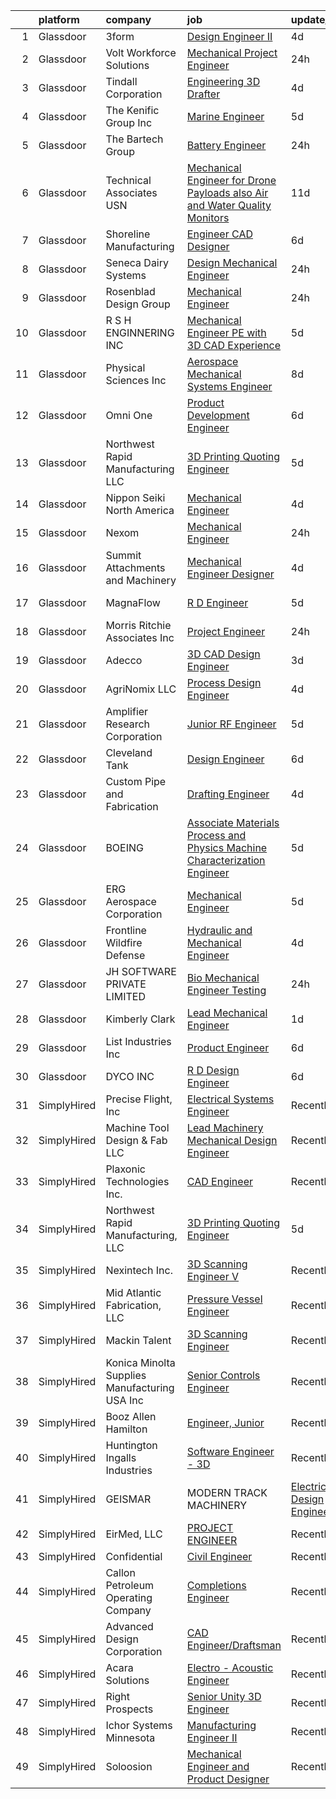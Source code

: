 

|    | platform    | company                                       | job                                                                                                                                                                                                                                                                                                                                                                                                                                                                                                                                                                                                                                                                                                                                                                                                                                                                                                                                                                                                                                                                                                                                                                                                                                                                                                                                                                                                                                                                                                        | update_time   | location            |
|---:|:------------|:----------------------------------------------|:-----------------------------------------------------------------------------------------------------------------------------------------------------------------------------------------------------------------------------------------------------------------------------------------------------------------------------------------------------------------------------------------------------------------------------------------------------------------------------------------------------------------------------------------------------------------------------------------------------------------------------------------------------------------------------------------------------------------------------------------------------------------------------------------------------------------------------------------------------------------------------------------------------------------------------------------------------------------------------------------------------------------------------------------------------------------------------------------------------------------------------------------------------------------------------------------------------------------------------------------------------------------------------------------------------------------------------------------------------------------------------------------------------------------------------------------------------------------------------------------------------------|:--------------|:--------------------|
|  1 | Glassdoor   | 3form                                         | [Design Engineer II](https://www.glassdoor.com/partner/jobListing.htm?pos=128&ao=1110586&s=58&guid=00000181d24fd4958986734b09844a0a&src=GD_JOB_AD&t=SR&vt=w&ea=1&cs=1_32269d85&cb=1657090856502&jobListingId=1007977849261&cpc=ABD31432EBADCA3A&jrtk=3-0-1g794vl66k61r801-1g794vl6lghq0800-ff5bcd3773dd9d08--6NYlbfkN0DVVpRiGEUFeztrPLJeDLfbK_o9wLke16TUPhBXqz-k-rIHXO5GA1XFQmyiOfwIAYph_lPB8NrDJSLgdN37zN1eB3GjjyvTG_n2-MAZ6xEbCn0lbH2RgvM6FrbYfuLgYQP1dXIIkKUH5ExVbeuKhia7UOHeVIb50YFsKFD80u7bQyd7F6CrOkXj-aXeqZvYHJiyCqSNGo0cj7H44l2D4eHjqP8v4dA7NSnVtxkQbY0wncsk5MECQjG6SvuwT-NEdIxde6EhUyd7Ug1YuwKZ5E5fK3bY6nGqYfmAQc5xlXYV53vGchx0rbj7W-IKBIWMj1UVF4CYsy5pBVeVM0T__pQeDtmzX0fVVqi1kKngcWApEzXDqafc6ejgoWnZKGEaMBpk6p2Ofl8fYTqvlxaGXqGnrp7ZQ8T1girkS9xgUvVyB49LapazPIVcVi9M4GhUXSpArag7EsP6goSqTmSCZizFkIA41DyqxQrSExEE9ZFGa7btrIIH2HwY6o8u1u6Pqwjtb0fzyQP3WA%3D%3D)                                                                                                                                                                                                                                                                                                                                                                                                                                                                                                                                                                                                                                  | 4d            | Seattle, WA         |
|  2 | Glassdoor   | Volt Workforce Solutions                      | [Mechanical Project Engineer](https://www.glassdoor.com/partner/jobListing.htm?pos=130&ao=1110586&s=58&guid=00000181d24fd4958986734b09844a0a&src=GD_JOB_AD&t=SR&vt=w&ea=1&cs=1_94e29c31&cb=1657090856502&jobListingId=1007985064844&cpc=39BF0EDDD7C951CC&jrtk=3-0-1g794vl66k61r801-1g794vl6lghq0800-d7050fea4a6c45cd--6NYlbfkN0Dw5YS5k2p9urruc14icYN1MKKvJIN3Kd2XbyQRMSdz9Vq1-T5-D1XBb80TQ7sp5zZ74Vc47bbpcsO-8dLAydIXW7Z-EAxHjF9sb3uaHTcYNos2NiH6qtspzPX98jSvAQF_WsRwYU6k__4Fp-89-HKcLXr7HjNv5X2aORxv3-gsdjsf5SkddvRiSQAYn8LHTPM-u6L4m36OlmNi_ytswfucoqhLo7edYEqVNFxTx8XGhVDeLOZcGoufSkZUjmBPpPMfwl0uYC9dCCXHlUkUx5KfsMjFBYLHxQDk-4QDoB05rb_vffpTTzscGbcDCmdXshonztYm89FyLxanWgHlwMwCnAbnOeOT3mjOgnFtlJYswEbiBakMuYFp3WsKpf0DQRGNSYZhN08df79D0PSCLZTQPErDCX7SjzF4FJ514ZjnudHC47_qgC-id6ObNuH4gdflY70UPHZ3YjrxmdGTvYYrdanNtojkHMQQbn0TL9p9xvlwjvdLA7ctiL4-o8TQkJ8a4I4m-s5rE2biVaNMuifYFewIjQduAskIHe66ZMlRs5nnJAlRfYymkiy-D9CTsEGJ1G39O567CzXJKJwRnEueCP2ft5fu8Eg%3D)                                                                                                                                                                                                                                                                                                                                                                                                                                                                                                                                       | 24h           | Chehalis, WA        |
|  3 | Glassdoor   | Tindall Corporation                           | [Engineering 3D Drafter](https://www.glassdoor.com/partner/jobListing.htm?pos=112&ao=1110586&s=58&guid=00000181d24fd4958986734b09844a0a&src=GD_JOB_AD&t=SR&vt=w&ea=1&cs=1_d7ccc6e7&cb=1657090856498&jobListingId=1007977037596&cpc=AC8702F709218BCB&jrtk=3-0-1g794vl66k61r801-1g794vl6lghq0800-6d8dbcf811592bfd--6NYlbfkN0BRHAOfPojhr5UlLOLEgOSBdTJg5tuPlxoeljkAG6cr_Azmo8yZrXP4asgOcqSbdAx1JJCCc3hbOI6Q1XBX1hoP4wnY9VTj0y1g1hE2Ax1f_4TaCXJfe209P17F-zor9Pj7uACuwL3tQai-hh-ebrEZrX35FP_TizMjNp2gmgv-0QJGArZpUCbUM0_WoaQvGTqjylMRvKNilZhnwxmeoZDhxh0Xxfo66qQJfUXOTcV6_4TZ34ahukWOpgxhYnbmcENRkyr9RuehMZVgun78AgHluRu6LYBhJnDAT6sSROJkZQpQWwLSASoLYgIIyrb8xMtM_RGAQGVq0gwmVAvyQaixhhn67fALENuxzaYwA7tG7Woy-rkreJ-vvpqUYHLWuk7F2Pgd5UWpVVULcWx6pUhYuOw0KSfsHNX8gFE0-0cZSUj8ntReMHCYq0rnG6gj9M_BdRlW2ymw9nrbeT4GJrAiB2vgviRUx-f53l9swauvsaVcAVY2-Cijhm2qwc-y7NUXbsSc34ZZ2g%3D%3D)                                                                                                                                                                                                                                                                                                                                                                                                                                                                                                                                                                                                                              | 4d            | Conley, GA          |
|  4 | Glassdoor   | The Kenific Group  Inc                        | [Marine Engineer](https://www.glassdoor.com/partner/jobListing.htm?pos=111&ao=1110586&s=58&guid=00000181d24fd4958986734b09844a0a&src=GD_JOB_AD&t=SR&vt=w&ea=1&cs=1_774924d0&cb=1657090856498&jobListingId=1007975006610&cpc=C779B72A99EC89AE&jrtk=3-0-1g794vl66k61r801-1g794vl6lghq0800-28f13db49477cf33--6NYlbfkN0DLcJCILz9WkI1lje32uWT-Y1lNq0kZo35lH9yK0EY5NqaYvZM0mbqD732ebDVV1dM5jyn6ipOxO68ij_3Q7fcz9Q6LbDsIYFIO5RyQ9lTKlxEjfwJw06QqmKbHfbXBXAuHrm7gpJa-u3K3DbmR4VSjcOX-O9DnsdfU7j7ukxOJjKVOmydAZ3_93ZhryKwV---tetAQcimpF_yrnbSNoabv-Q859cvJpP_-DR3sSiOw7WL9TGys3IVXN1UdMxHuVRvGf0hXD7t9MLszxreMBVvaQlNMOxUrZPSKDQijfs3LDolZx4H3OpSLhVgnSW6yypBa2E19HFFhsdbJq-k_il7GwTNKE8xfv7Jrbt_39zT3Aa8VBdgN-nGuPbiaw-ZM9qp32RXW5Kfq0UqTwK8Bm_-JFJFy8C7bqc9v3o-jQ8Sl8ruW4GOVauXQCr84gtdQwePYC_JMlBHoFKLM1iizSCsFHKwZKw7CSe7_kAstTl4i8HdB7jYUIPh_HkgkC_Nzmsy1QkAh8Gtp3PlhlB45w-FrSCcAv-FStQNXwAp-FS35hwMNAytjEUti9L3dvhvnzs8%3D)                                                                                                                                                                                                                                                                                                                                                                                                                                                                                                                                                                                   | 5d            | Washington, DC      |
|  5 | Glassdoor   | The Bartech Group                             | [Battery Engineer](https://www.glassdoor.com/partner/jobListing.htm?pos=123&ao=1110586&s=58&guid=00000181d24fd4958986734b09844a0a&src=GD_JOB_AD&t=SR&vt=w&ea=1&cs=1_84e60742&cb=1657090856501&jobListingId=1007984889441&cpc=D975E6D323D47586&jrtk=3-0-1g794vl66k61r801-1g794vl6lghq0800-85c2e51f1d1d5ce0--6NYlbfkN0C7-FDDT93s0qSKP7uYkdNgAgpSNvwlK8pJNTkcTbZQJnKDJjfvl1yFU2JPCK1oIIrSWCS0XluNVP1Asu-nG39i4_v7KCUSstSdwmnBLD4O7KHZRd0jlxM_ex4ex9U4aGcAZ_QE-leGA7lQNjkWJ_XykzknD0ncIm0cUkP5en2lZAxLhWX040QACTJbGdQjUffbUgyWYJ7JK7QovqkZr2UdbM5JKuwN97IoQp-197aH32cwKhspzytUYmpZ7sZ-GyDyE-hcnSohN660qSlw-4Cn981lCglLbqxnBEpARSqE8P1ESobvN6Mf2rBXe-t698Xizoh1L2vCkA4FZfBx4k04JrtHdInvOPuR9etmK3pspwS-wiCYXu_BkNdshd2NSVovovunlYVa2vc1x9DTbnol1aj6bIYkO0VIkvZgki16wRw4bookgWhkGcfqgY4FmSG7zkADA5qgssC2U0bh36P7ur0OVE4_YF_DNWH4PUDVSVSWGKuhxjBY)                                                                                                                                                                                                                                                                                                                                                                                                                                                                                                                                                                                                                                                                | 24h           | Warren, MI          |
|  6 | Glassdoor   | Technical Associates  USN                     | [Mechanical Engineer for Drone Payloads also Air and Water Quality Monitors](https://www.glassdoor.com/partner/jobListing.htm?pos=110&ao=1110586&s=58&guid=00000181d24fd4958986734b09844a0a&src=GD_JOB_AD&t=SR&vt=w&ea=1&cs=1_e8763292&cb=1657090856498&jobListingId=1007962420850&cpc=15BBF65FD12A0AA3&jrtk=3-0-1g794vl66k61r801-1g794vl6lghq0800-32495d93c25ee036--6NYlbfkN0CHpSnjIPxMtekS58WZl5Olhjo2iWL5RjE_Boe0ccr3FrdQcWsIa6cPFZLSB8bKY6KG042OMxkwsBhtwghaWRpEFxGodi6P50Bhh__5h4ZOhc5ox7psbZ-kHWYnktSWRt4pejyWsrygatKP0bN2fmO_pGJ_idU5B1Z9_4ODkmCtKSAimA8ZD-Ub8oC-PVdp5iI53h_p5wrzuqNniH8-Jw5Yd0GoiyeVZSroVonQ2YJW-mMimHnYwABTenSp0oE7r49GBLUQwGMCh9-Io9-LRN5q8wVCdqA6vIucjUgufaMT-Ib3IIbkH8dH1lSLdro-xAoPO2TM1OUDVsbN-kirxjGtth1IaAUjapVNhDLH-4WlbKMH7-GCDT0h0A6gLsz0QOk6jd-PMCERS6w6dq7ux167lQJqGwOoFyV4xpkuIGBNNEXytnw4TuoZ-0ILICf7SbIK2g0yHia-pkMIWoBCbpbYAw28cinqiZSzf9if6xN7AaYC4iJLe9tpr76w18phBln_m2hjFNcv2jTfYrXNm4cx6AvZH99hcGkCx0hqQVJiCusxLcT8s_STwoZt1GirHiIFA6uYspgY1A%3D%3D)                                                                                                                                                                                                                                                                                                                                                                                                                                                                                                          | 11d           | Canoga Park, CA     |
|  7 | Glassdoor   | Shoreline Manufacturing                       | [Engineer   CAD Designer](https://www.glassdoor.com/partner/jobListing.htm?pos=104&ao=1110586&s=58&guid=00000181d24fd4958986734b09844a0a&src=GD_JOB_AD&t=SR&vt=w&ea=1&cs=1_f496ede3&cb=1657090856497&jobListingId=1007970723376&cpc=06147BDF0EB94174&jrtk=3-0-1g794vl66k61r801-1g794vl6lghq0800-e9d3ebda8020c27a--6NYlbfkN0D0ZqxdZg2TwcIemQ4yr89eGinLCR7bn2QHXosobzuZIJSor4ZPVBOTNMBC9mNs4AkQgZBzTsL7uqiuT0T9GEgVsHlJMT6WK3vmpD0hz7EoOmZs8NKJd-X7wjS7FobnhkFR9kGIoDcT1FkdJD6eumnAP_ayKBSBQAXUtpd5XSjrwgybc5ByOtadNoJQi665REf3ei4JsCm1LK35YUeBWz6xXX7ECiX2zZYp5x0I-7EoaqVX1m7mWfLsFyYY83xRUGIUkhYKyXiffIpk6go_mzf-Ikm42Bom0dXwuL21Op29PXuKhBZ4wntmXzLw0nqO0F-hD87meeTUy-6J6W6oVZ_S8Cl8-dl3zaUflv5rSIEWbRkkIyr0tokF-yDgyxLV5tBJUpVm7QDAVz8bxCRUydAOkDyORDoFaZVO9yoQtNMxd6vmhvvEuLK0eu1wVl650A0fF8XKkFEOaqdO5o0bqCoI3raPDInz4gp3XsUI4cCx3hyY7CZTi2iBcfM8SyIN672uedqphF7h5A%3D%3D)                                                                                                                                                                                                                                                                                                                                                                                                                                                                                                                                                                                                                             | 6d            | Holland, MI         |
|  8 | Glassdoor   | Seneca Dairy Systems                          | [Design Mechanical Engineer](https://www.glassdoor.com/partner/jobListing.htm?pos=118&ao=1110586&s=58&guid=00000181d24fd4958986734b09844a0a&src=GD_JOB_AD&t=SR&vt=w&ea=1&cs=1_327ccc5f&cb=1657090856500&jobListingId=1007985209074&cpc=24BF2F2386F532EA&jrtk=3-0-1g794vl66k61r801-1g794vl6lghq0800-6e3d92672ba7e045--6NYlbfkN0AtR68e5gWpPxoovZgA7Udo-dcymoK0NpHFMpIgh7LYz9x2rwj4doi9NfbDGbMMIJksE013iQg-mRPutoH1eA1qNQ7v9SZ3WbF80uctOH6PrI68CgMZIPLE9wUqH3w0VrAUDgp8xwZF1QVml72hUxRwqy3Jba3vGjQmfxvz5ytpAsrnN_bmuli-_Z-g8vYgUpl8gXPt6j31gEQSnKsFPsMhRbvoF7W1k2DMAzohPiS174CPscX6gxAI1-CT_pGg4p4wVRLOJod-joVth-mSfRq8CLC1_LlxBDTIYvG8PGkmGC20n9C6P69cMJoW7jCpIHdIQR0_UTyi6sCmTHOnjUT8LTjfokRYrzLduNSpn3-Ona52koTgEH_iNhaeFsR29VyD9plBM7E0j3QzWBwJm8C8kApI-ZXbx-d6KYOsfV3-5WcZW-7QJcAZbVnlBJmBDLb-V_ZJEbyfLhfdKuWYXToBotT7fj5INXlKT5j6Zm_75j6te-wrjMVSBFBaoLTEpj8%3D)                                                                                                                                                                                                                                                                                                                                                                                                                                                                                                                                                                                                                                        | 24h           | Seneca Falls, NY    |
|  9 | Glassdoor   | Rosenblad Design Group                        | [Mechanical Engineer](https://www.glassdoor.com/partner/jobListing.htm?pos=126&ao=1110586&s=58&guid=00000181d24fd4958986734b09844a0a&src=GD_JOB_AD&t=SR&vt=w&ea=1&cs=1_74e831be&cb=1657090856501&jobListingId=1007985164069&cpc=DF7064BA3070673B&jrtk=3-0-1g794vl66k61r801-1g794vl6lghq0800-a40a61184319157b--6NYlbfkN0CPEiJEzZq4I_K6S6Q9VC1QMfIsI0INZ1UYi7vjgDL48do-bvsq3-GMBrLWwSiZw0KIlqR2ac6-kuU9n212yl9E0XrkCq9h2WeHZjNIkCRdQMNYzsOAgzBhDTUkx0c591-H73rmRXlbDsiF4tCtYo78OzdEYM4CugEXX9q4fZzr5VFfdLP1Ar7qakA5vZH1DV2YUviLooNENjVSQmGAXvmYt2a8ovHIO74CSAFHaz5VGrLml5eYvGvwymI4ofmJa2SPvSxS1o69c2L9to58ZsSJx9dGOQPYhGg5nB7lzmThhLpsHCdu3Shmw1I3Sqvx64rt4uUgx0N5bpyTJyYGSrQU3peWT_D5Jf2rbx1rusxmUF-cgh3K-Pw8CVV0ZjEH1UCs61ysc4HIP2y85CZZt-pFxclxWKiTwjiML-lJwlqVdG8uAy62LvWpMbuPV379jTWjOczsyyNpu9Tm74oWvkCOqHLyUhkyksp42IMMu-9OsYezG2UbIqR9B79b537Uvdh024dl8XW8Kw%3D%3D)                                                                                                                                                                                                                                                                                                                                                                                                                                                                                                                                                                                                                                 | 24h           | Yulee, FL           |
| 10 | Glassdoor   | R S H ENGINNERING  INC                        | [Mechanical Engineer PE with 3D CAD Experience](https://www.glassdoor.com/partner/jobListing.htm?pos=106&ao=1110586&s=58&guid=00000181d24fd4958986734b09844a0a&src=GD_JOB_AD&t=SR&vt=w&ea=1&cs=1_64703419&cb=1657090856497&jobListingId=1007972958830&cpc=292986E5893862A2&jrtk=3-0-1g794vl66k61r801-1g794vl6lghq0800-f1779d2d08060635--6NYlbfkN0BxkLIcfe0oqaYINownie861a0BJtkzmJW-WyGv8J0JYIhtfgDOowTGi3v4Sx2czP0u5bQELIaQ5JyKdfoGEG2ATjNx_k85U_WJtf65qGJqgsaQkong2av6WTH-ynLSqqKAN7J8bg_cAWJMMLExucp2SnPFJf9VvMYaG8fRxwxeBR0Ny-ln4r5oB6N8M_HUNBTPHdzFKf26aWNRb6T6m0mbkhPcVeMBuaKfDrr1HX1N02LXkCc9WYKfmbO7cxQOM-0uVCcZsbPXHMfpw2bBM9kerva_YBPVAngrhU9bF9mlFSlWABNUecUtQvkybDSEWJvcV7ukOLe7qP76VaL6LJpJ2pYhtYdDKk7cuo6SfQjBahO_qQnTdbg0lSfliEK5J-eHNljU81loafujcru6dN6ZtH7EstxdjBMOKztkWQw4F6W1YDBZlq06wsFSPIu97GvBrqtergy3ypD55F9q0ZsdBOpk7PNoCDEkpiOCNbQtso5BWHhK0fv3IClFB7kpHrUFD9toiw4eiyPOu5Zu1TjbC3--g6T49hQ%3D)                                                                                                                                                                                                                                                                                                                                                                                                                                                                                                                                                                                     | 5d            | Monroe, LA          |
| 11 | Glassdoor   | Physical Sciences Inc                         | [Aerospace Mechanical Systems Engineer](https://www.glassdoor.com/partner/jobListing.htm?pos=108&ao=1110586&s=58&guid=00000181d24fd4958986734b09844a0a&src=GD_JOB_AD&t=SR&vt=w&cs=1_85adb5f9&cb=1657090856497&jobListingId=1007966576715&cpc=459542F86C2FA7A2&jrtk=3-0-1g794vl66k61r801-1g794vl6lghq0800-a61968b4eafbb2a5--6NYlbfkN0APpCw63G6O3hXkkEoJ56gdk_ahseDEwThOa0cdro1TQLo9QIE1qZX18Cf4NmEcaAXuRdIIWyhSNoQ4bAVAWg-WHPTPb8Vbc9QZwRQ3Lak1hRhPr4OXoWYxbzLI96x11eeqdgnYM5hLWCYt0qfuZ2g0DHW4Bm7OIXAD3fO8wLvS8yZcaPfK8MkJu8lMdlX6FzViZmsMNiksOBOUvuSvXqOyE_AGggHfW6vhAg4hKx3GvLjk-OzE4JlDEGiQLlM10jNYy6QVXUlKy1yD7BoB0RCIGshQH0QqZ1Vyca4_VOogxJP-CZho3GfVpnKXW2g3HdmLJ9o8iiaWLi9Uzaoebp0gk7uXizdltBh0pxGxstY6xK4InJl7SbmYZ-1_DmUMYcHcnAzyXRQhFyGg10WL4Vb0l6cV4QmXu0Bj_OhJryUnIcbDktwrtBl9vQdOMjkiVqAsHO4OMRYQ6Zvx3OV5YB_YxDp8iaIeGWXA3UdZx9W95FThgfK0Ko9m)                                                                                                                                                                                                                                                                                                                                                                                                                                                                                                                                                                                                                                                | 8d            | Andover, MA         |
| 12 | Glassdoor   | Omni One                                      | [Product Development Engineer](https://www.glassdoor.com/partner/jobListing.htm?pos=121&ao=1110586&s=58&guid=00000181d24fd4958986734b09844a0a&src=GD_JOB_AD&t=SR&vt=w&ea=1&cs=1_1c7db96d&cb=1657090856501&jobListingId=1007970873601&cpc=3794EC2BC9A3BB0B&jrtk=3-0-1g794vl66k61r801-1g794vl6lghq0800-f4074bbf3f977785--6NYlbfkN0Azo1CWk0BJHBYKwDF16A-QuR7v96dvUDGOKreoIyWdQXiautLXYnvZle8mluOewqAhx67Rxi6L1pfqcMe71UWc-7vTONXv9KBjjvcumnxD-bky08GKDy3UwOzEYIYZEaqVUbaREYizs7jS5CR6AeE-lkqMIszPcnW9dv2o_c8WHbJnzwSSLrVLaAkDNj_SIZJnBqaKoWEUPSVK9YEt45BzMYflTZbR-wMZYZ4J4HRsCyZ2t8jzmvr24A44msS9nzblAm9fUQxZv74cotq9s6UX7_HZEqH6pagGcWh_0GrYehRo8PNh14P5aTlbQ37YoOzfs7qhav0v6EMMssT8y7fD-QunLJ8AVSNGcUvoPglZPpcixc0gm2DZRYU0rrsmKZ_ybisuaknhUqN7KIYOZxM1Fl9fTzigXrcDUR_UUG0lvZ862pBvMlM7qdZJ45LYlBbGJKTi32RNNOA6alYLVcK0VQpJJ5rK7N9pP6jsRuyyf3vQoK42txKWu_nfb9nVHz-ytjBtZyP3oPNjtusoy-ur)                                                                                                                                                                                                                                                                                                                                                                                                                                                                                                                                                                                                                    | 6d            | Fort Wayne, IN      |
| 13 | Glassdoor   | Northwest Rapid Manufacturing  LLC            | [3D Printing Quoting Engineer](https://www.glassdoor.com/partner/jobListing.htm?pos=102&ao=1110586&s=58&guid=00000181d24fd4958986734b09844a0a&src=GD_JOB_AD&t=SR&vt=w&ea=1&cs=1_9e29a03b&cb=1657090856497&jobListingId=1007973343350&cpc=0E07CD65B4B08DAB&jrtk=3-0-1g794vl66k61r801-1g794vl6lghq0800-5f66f7d07ebfaaec--6NYlbfkN0BdDHiSlq2TKVYTvK036ioTcRDjelCKzvFOpLFiF--0iXrCtLHoAIe2MN4iIXd48C1MGKb3iZS08jd5lUXS7EN2kilVDQbCoX5uNuGQF1IEyNcucH9pT9jU7aDEbJqeipgzh6FlYIf7ufncslwqcO5H2hn8zkpAsgeUMMSIGeLdTztrtEs_auo9-pYZYqEZ5kENK-rJ17K0oUXyBYhRF1SmrSPFNGlHfVhegn1YOGLy5G3YoPru14wbmmio7jd-Tm-fS_UjO81u10DTk5wKJKcBYGioIry76D0-QtCuyd9rNdULxb8LdyOgx7MvH4bRw7tQJKvVZhomN8lk0D7a61JOm3brfvtWD9I5KAaesKISlkJXv8mvll2TIkHxrr96bjiNNFof2NE8l0TYBjWfa2aBckZ6acjtyafLCKYxPPi1zHWDufycbahKkEsdOAHvU15gPS5YKnycn18o7Lu73S_9Y9qltGYxtUyTahFyT7LycDMIbcTaNrW3LzAFla_uCGsbfLN1u_W5A9hjSgxEH6eV)                                                                                                                                                                                                                                                                                                                                                                                                                                                                                                                                                                                                                    | 5d            | McMinnville, OR     |
| 14 | Glassdoor   | Nippon Seiki North America                    | [Mechanical Engineer](https://www.glassdoor.com/partner/jobListing.htm?pos=105&ao=1110586&s=58&guid=00000181d24fd4958986734b09844a0a&src=GD_JOB_AD&t=SR&vt=w&ea=1&cs=1_7d664408&cb=1657090856497&jobListingId=1007977201479&cpc=9E07EA4F56BF0F3C&jrtk=3-0-1g794vl66k61r801-1g794vl6lghq0800-7456906b5fb2736b--6NYlbfkN0DfhRLDY5E7BVY3xhBTAobuSaZ3WR2SqAJ-w4NHeQGDZ4N7kqSqiwTq2tr0IA9OxVWvQKlg20hLu1mIltqehbBfD1AClc4XJ24sXnfXIZSKBLlAF5jzEhSEZfSQzxKbgg81lhsfDSX6PKEkFF46zpPwdZsy0vpiPzGgGQotxRa30xnhL44tBjDSbQkr4EaLHZkL9taajA4uzcrlCbllWAEk4BIVU1aMoKcFYg9kGsXZXe63onXt_IPDaZ4B_54oC5X1Mm4IylKyUlx3M2XqvGwFnNAtguQq2ludSYfcjtNGobUCBzYetROuEPKj4sO-Z8INtOcEjn75_WwBpP7-zu1n3jGvBFEhB3bxN9Xv7_uJ40FJL7k62VF1E5auE_wKiVy2-H1Qe8kRG1-ACaycjQa4VbFdyXXD5-gsXxt-9pEdZWkmipC9Wf4Un8Xr11fnf1-IXYVdXXzBRP3EuhC0GvXLG0rzdHSbuRS-o3rtXWQEOureTxZr6vy_n8kzwhPlMOeF6VgOsnnH7A%3D%3D)                                                                                                                                                                                                                                                                                                                                                                                                                                                                                                                                                                                                                                 | 4d            | Sabina, OH          |
| 15 | Glassdoor   | Nexom                                         | [Mechanical Engineer](https://www.glassdoor.com/partner/jobListing.htm?pos=122&ao=1110586&s=58&guid=00000181d24fd4958986734b09844a0a&src=GD_JOB_AD&t=SR&vt=w&ea=1&cs=1_37320aac&cb=1657090856501&jobListingId=1007985433601&cpc=235F38378B0CF412&jrtk=3-0-1g794vl66k61r801-1g794vl6lghq0800-f7127bc7959b8e27--6NYlbfkN0C9RRZnIzRcFJFfV6H4UrEqYdFxxMhp6A1gCu78QXQlq_rTOj4o7U30hQvXFQk--0VdY3raL8Nw1c3KN9qOBfrQYeCMulUiHS23o6AR2obSrgC06Uj4T4zUyl0aDykCB3VPXrmQvDRg0VCj1WFCEZc-9pwp9QguIvEuI-RPy7SGGODZml_O0IR44LA9GZBEEvS00Q24Tb2tW1-rIgPugezuY3ok6aAZQybeOlKj-095baw4D3On4LqlQXx6ChQUDVCfABjenN_kAqCuAEBTT_W4ZwvAh57C-IqhXYxAqyr_weRPXlXHtZyc9ZUjnpsJISVGsM3U8YVFygxYmhml2fKh0R0gLaqDXiKIK2Lhef0-4o-Fo6jp_5qCn16Y_EH7YVtmBpJrR8mU3f4nFVUTrPdrQeyPbcOS-DlJbwBWLQTInV1itWogfTNpcuch88hOeEnTwEmAFpZPPBr83v-0BtEmtDYXMSQPJvWwUhKgRtAfdTC6-ktYoB_qhcKI7nW-yu2PGJNh5amKcg%3D%3D)                                                                                                                                                                                                                                                                                                                                                                                                                                                                                                                                                                                                                                 | 24h           | Post Falls, ID      |
| 16 | Glassdoor   | Summit Attachments and Machinery              | [Mechanical Engineer Designer](https://www.glassdoor.com/partner/jobListing.htm?pos=107&ao=1110586&s=58&guid=00000181d24fd4958986734b09844a0a&src=GD_JOB_AD&t=SR&vt=w&ea=1&cs=1_4551d57f&cb=1657090856498&jobListingId=1007978203157&cpc=A02452D03F4C00D8&jrtk=3-0-1g794vl66k61r801-1g794vl6lghq0800-8d41c6e7e0c92ce1--6NYlbfkN0DAwgduWqBP7ymGN-lTADpinz2i-23XbRAyg5ywqS-MDSdSZv42EfqfIGrS8IcJAFxWdMi3ct1eTi4H5sh3bRsT5HlSz90Mi3q829EJ8ailxFE63UrFSj_NOEL_YPck9_5oROeDI-UE5gJguy8aul6IFdjjQppqk9yKbuGN1Y_x0gYgAsxHz8AiCLFLiHG2XZhe30oFCEHezsXrZPXlICa37leBMWRe3NOeNgWtDvnMR5Flqbs9wL9XBufMTjwa96C8ZdDaKKGfCXAb3z8tss5uadomvKLlSaWn1QygtzrXGSRMNuDscnB7Rw1q9IbcQaE-3lyTy_pRU-urWCiYO03-7pbSzHWrjJImbuaze-nYWTU1JIgMcZBYF1jU4UBr3Qc77UEq98cgt_tcXFEWzOCKb9WTwvB4DwlhiRRfGTr3GiRu3d9bZsXfgiDiCqVaL0b4Is9EC2MpOrpJld0HVONnY_0QggskbqJBSGzU5dbZrGWRkZht_PCvLhg2nla5nKlpza1lFHHYEw%3D%3D)                                                                                                                                                                                                                                                                                                                                                                                                                                                                                                                                                                                                                        | 4d            | Kelso, WA           |
| 17 | Glassdoor   | MagnaFlow                                     | [R D Engineer](https://www.glassdoor.com/partner/jobListing.htm?pos=109&ao=1110586&s=58&guid=00000181d24fd4958986734b09844a0a&src=GD_JOB_AD&t=SR&vt=w&cs=1_58e3cb25&cb=1657090856497&jobListingId=1007975497174&cpc=CAD87743A14A8386&jrtk=3-0-1g794vl66k61r801-1g794vl6lghq0800-de300a51145811f4--6NYlbfkN0C38BWpw3EBzI29jt_AbLJgXCBMBrbC6QbXpjXhG4qlugkjjCBYCZJb2J-DLr_tjlrJYi7z2ecRbfFPeor0jyUh5wVywVcPXUrZTMcXWiMRMNx4Hn-FgfgKJMJ9Fdj6rOQohYO9Btxs-gBvV0zBUMWhTExYqB3Gi4k9SxN2uT3bfHRzxMfDwU_iDILLkUdG9yR3_3kPjzZCqKbSEPfDh3D2GL3s07QLEimlUcOzhwlXBhHvlKTkpL6b37v8B3p-95x-EkcFlR1t_NHJmYldgYySu_qHgqlu9vsKWryNFx2ZnUKVXO7KxUuPS8IkZZOKHLbCan1uWrhwGjk_TpmNXlzgParnOacA5SSiGyvsbin7gayFofUT02G7CD8qzV_YHen4VtsCq1ZyP64d3a1t4Ne8TICayM6876qGSA9YXxQ1dStXL7g_eDjjzMfN8C8MTPCrMBoziKRuvvmaW_18ukruVkgA7DvuX3HbopwS9gn6sLAKUdJjHAHpsHMtL_PPLRe6Rjeo9ekK0G8eVz1SpoiIXCJ4qx_LWu6V00ZGC5vN4kMg65Y4yNgkazwUxz2q8NlvqTxx6s1JxlFHdy5zROuBhpqmUjOctZg2sbKkG46jYMZzaBMFpsbGwJvkwrUYmyXo0WcDFFAJYhXi8-S-NelwaPTIh6Y8nKuAtkewnNJU_v9Zrr8V_869n6Nt7etZyNsPl3WdAlcYnaUtRECeOcz0ypkQKH3ROdYPtQvAZyKdfA%3D%3D)                                                                                                                                                                                                                                                                                                                                                                                                             | 5d            | Oceanside, CA       |
| 18 | Glassdoor   | Morris   Ritchie Associates  Inc              | [Project Engineer](https://www.glassdoor.com/partner/jobListing.htm?pos=101&ao=1110586&s=58&guid=00000181d24fd4958986734b09844a0a&src=GD_JOB_AD&t=SR&vt=w&ea=1&cs=1_d6aaccc4&cb=1657090856496&jobListingId=1007985939369&cpc=F0856C9759A23ECB&jrtk=3-0-1g794vl66k61r801-1g794vl6lghq0800-72eb9b59a19dd7ae--6NYlbfkN0AI_EE-JbE8KlETSFuDZx2wY85Srwk4nPNLeJx3cvAjCAJ-Zlzk4xpNRRV2MNAF_brKBJw9uDCjsYwwXE48ePN7ODsCNBNmuH_beZEse3JtsGewEP3bR5u3CKGTA8bAOf2qKUpyDa0B0iubTw6Xnj-JiaFjsr06qiZV2YNXQceSThKRvnrATPFgvXWV87XAkY4nxhVn7rC4m8NxklxkYyjAFk81Qobo6cn0GvXHo2wTMDrRvHqFtSbQQXorm1FP8h5zil6MJHxYIgvaWWrc88x-EZ64VEC7BGRe4m7qa8RPvRTYCnQE6fAzOCwdj7ndAMKCjsv__QOPnQ00RhAAm8RKPN6C0EfOc6NTKnvacF_EU02ZtuImy9PcbAwTGhDAQzM8Mms_Ug9TSKg5kGvSxJj1m8aRgL1ds_p8ixjTE6jca8lPlBBxVV9WfnNI9b6FPfJ_D9AYxBCEGu_0RjRVcWzkuR178DJ90AUGt75HCruBK2LTJxjS-UQd4X-07zjSf4C0BrRQnfYiyAESrUjMehZ9YdpfYmM9KvFGV5-vos0re6qFOvYOy6kfYtKGfaF8E2ty_2woFb55Eq6E-Z-XgZmc_2qHWwxBLAc%3D)                                                                                                                                                                                                                                                                                                                                                                                                                                                                                                                                                  | 24h           | Towson, MD          |
| 19 | Glassdoor   | Adecco                                        | [3D CAD Design Engineer](https://www.glassdoor.com/partner/jobListing.htm?pos=129&ao=1110586&s=58&guid=00000181d24fd4958986734b09844a0a&src=GD_JOB_AD&t=SR&vt=w&ea=1&cs=1_78df672e&cb=1657090856502&jobListingId=1007978978845&cpc=14D5209370AEC984&jrtk=3-0-1g794vl66k61r801-1g794vl6lghq0800-76684c45e96ecee4--6NYlbfkN0CsARmfH1XNQTa22oGIIJ18FtyAjbQsgfeQZpddTLaeHrGwEzZ9XmmhKdkiiN9VbfcyGEFvPxb1APuL_9XPpiaE8NPezgIK3R_WoceblrTAsXNADh0fZHqbncIBBmrS_YMl5cY8GAtY2MH9gMr4OWKtbLUCUmOxLXZCWLJzq3-nPf7iK2wGHtwFuO3kTjrLr0Cv7CjdBTF4LDZVFr9-N9gMz_LYlY8KOp6DtmGJ_7DH_7QuJ79bs96I5cTqXuwnqhwn2ViE-sqYqfVY8h0cXduSu2ls398Q6QF5OVlP54pqLzCuVOsCuvtVvLxV5ONgIHzZSmu4cU4sC3nWdeQS7ySezR3v1pOPfG2cuT8Cg6VsyjxNOI6g7lNpo31MOduZgXMo5qFWi-7mIWl6YGVtIaZzjZO1wwHcrLXFmNW6zlaVnN1hEQ23VHgp46hDTaXGtl0BYiyxbIxbitPJ01KLMcCzW42WR4v5Ve4YaMGbJYbxbbWQUz0qUMq1lMQbqAp83hzfI6Mk0TeZ7NrHQND7k0PIKO_7XU0v2YhmJOHXyJcX1U9Ac2f_qn--JQFK5ABRFd6aqaXiMGUXsio38NzVj201Ln84S8GgaUWW5mE0w3cMefnaIbQQF71Sri-KU445eg7QHEgkJ7TSlhmN_Izv04HtFjkfRlKUzt0wm2BWFCS7ovLmvUtYePMfl_2p68cQ5tDHyDJPSwYDJoX9__6rk6ulFqMFBmDgMFRPrPuGOZQjGPBig_QFLrgPsS-_drA8AqIOhjcHKdI65-Ovu3p2mCBGd9QUojdODrh59v7Uh2Pg-wbYQpWfytathNXeyk4moQ_H5U9rqANwMfp8cy-NdJcSAIYs0sbLxK1xzh2-jroMwHSguOtrNsRN_oC0coWA6mAP3J_kJGyOn9MV4c4MNq4-DImqqQ_pHueRpv1H6wYjrQ%3D%3D)                                                                                                                                                                                              | 3d            | Norwalk, CT         |
| 20 | Glassdoor   | AgriNomix LLC                                 | [Process Design Engineer](https://www.glassdoor.com/partner/jobListing.htm?pos=119&ao=1110586&s=58&guid=00000181d24fd4958986734b09844a0a&src=GD_JOB_AD&t=SR&vt=w&cs=1_a1bb7465&cb=1657090856500&jobListingId=1007977299729&cpc=AED165184C5D3F86&jrtk=3-0-1g794vl66k61r801-1g794vl6lghq0800-959c2cf769d0656b--6NYlbfkN0BbfS3q6rmzyQ7giGsy1ev7cLtp_7B-0FTWWy1vTTGPGcJI6RKdTJC3s9Lx4Ysm-aEwcgNUBXk9CU9z7CuXYTEkjk0vYQIRgqJIZKZbeC3FvKiE8GNTZNkI_PDDZHXsAF9aY7sG96Xj14kWAPbfIePkq7dfmHvDcEBtfAoSKSXwBrW5qaFgqne5hDHRtanfyIz2BRLazDoNWLlcY2QHVVQJgiC51DQh_S6dyc5B3BUbFBcNeoFMgh6zd-sc60pVvBUXSzjFFq5Ofq8fHYzFVwnu3yf5ChnzRKMivSbAnlmnsPIBodhZ6mTYSr0zhn3CpUteBLe8BucCqUmi8q2BXEV7ZkRDRXo7UEEdwvCrtiu9TEDyWgAWwOkkfd_uz3_SxsgKmrUDuPANOM0s2ab-7UCzUClUh0iTdEwaypCaJJ1wIiUDMF2kcTkmjx4LjVwGY1GQPKhnjFoT3W9JM0cBKqz2fl0ysBdwcBvLYfU3vYGBCG_-hJLvBs-LIkrJJgc74Y7e_Z5PqZ_0AyJW3wM5vAdZKy84h0S_N1DaptLAe0abYRJHV3Z_JlrS2til6l2R7SJEJsreQDReo0iArH4_J_yXWgtQMLRqm2V2NAv8fahpXCR6LKcQXaRSoGZZykfnFKI0X5lccYdabNr69VSx__E4ZBIpe9v0QgC4-nFTC6wQIA%3D%3D)                                                                                                                                                                                                                                                                                                                                                                                                                                                                  | 4d            | Oberlin, OH         |
| 21 | Glassdoor   | Amplifier Research Corporation                | [Junior RF Engineer](https://www.glassdoor.com/partner/jobListing.htm?pos=117&ao=1110586&s=58&guid=00000181d24fd4958986734b09844a0a&src=GD_JOB_AD&t=SR&vt=w&ea=1&cs=1_73eb9439&cb=1657090856499&jobListingId=1007973692978&cpc=19A63F97CDAE9B19&jrtk=3-0-1g794vl66k61r801-1g794vl6lghq0800-a38fa34dd3515fb9--6NYlbfkN0BhwSWBzNnK6FAQfCqOlvcAZCXqQpIiQyC0tToH9knyLQ39f1Fu-NxJzpMVbv3LNsHo7qLmMbkaocXSkPmryp3OJ-r8gwPcIsdZ5MwWRA5DyaVdfgFiAbSomanB0s9IpMzeODcQVZrXytyejPa_7AZZ4FNSVq8UGGq2KO9MYpeukFMhS5CM6ASSDw0QlDUxiQECEOaUBEavvZLz91acjLPjcmWHskjYarGlCVwWOQOJKh7utOl-TA-PE0agyKr7U4djDcraylhAd8dhPDwMSHSdDQCG8_2YG9cW9s62VJRVdHuz09N9QA-8oZVW6L56x9CSb1Hj-BqC8AiPxiDXcR_X2VGUJ3y6iO3I-xQdD0SIDnsmPfWIH8mS1iKKcC6C-Lvtx4eRYdSpDOwJUwicNWXRkGN4mivKLU-lMj3_rlc0Daggsu8IZs1O-S4se7yXqlHkZxoZ5QoEKZNWvSK7S6oRDhIC-HHfE_C9amjVpmr4Qfi_4e08sZ9qqTO9gZ6dyZg%3D)                                                                                                                                                                                                                                                                                                                                                                                                                                                                                                                                                                                                                                                | 5d            | Souderton, PA       |
| 22 | Glassdoor   | Cleveland Tank                                | [Design Engineer](https://www.glassdoor.com/partner/jobListing.htm?pos=113&ao=1110586&s=58&guid=00000181d24fd4958986734b09844a0a&src=GD_JOB_AD&t=SR&vt=w&ea=1&cs=1_7cc5ce51&cb=1657090856499&jobListingId=1007970540808&cpc=C94B6D3FE0E785CC&jrtk=3-0-1g794vl66k61r801-1g794vl6lghq0800-5dffc58d0e5096b3--6NYlbfkN0C4b_FPELsnsXnIMAbjlRRSQ-0bg3qR-aM0wyYqBGytKOZ55fk2bbTiX1WRvkZuLdx8X4PIQEcDWby7H6tBtaL5ZKlF6QmBXu5K1aETTp7zcJIJuhiMuAYDDd_rDN43aOmPibwFG4EALYEoIuXpUTIxz6OCudEnQ5nUgvDMBqO1JQxh60R4YC5TjsJMPhwpbgnorJYvKkXCFjisuPVpzBmZKoPdsRwzru66y2_uqg-xdos1HMYnI4drKWCgoTZ_SLsc225lWQsQALi4KL0tTduvgMDQIGyFdWfLYrA---yZ3eIEM3z2zCLDgy9pY1reTWGv07eSm4GPmPqC6LAJVX7nDw4plBWcn6Dc0RSLT-ZcqhCXvakSSdW-RpJLgTf5_Y54jAwlP7QP1e6BazMaUoL2Q1S8khXa7gD4Cc_tBofbU8wDRImJFCg2ahg3wUlk18svknHmCRglwCYptHJ1vh3L1cgMRgYK3sM38ThPLf--VzXg-1ofmShV)                                                                                                                                                                                                                                                                                                                                                                                                                                                                                                                                                                                                                                                                 | 6d            | Cleveland, OH       |
| 23 | Glassdoor   | Custom Pipe and Fabrication                   | [Drafting Engineer](https://www.glassdoor.com/partner/jobListing.htm?pos=103&ao=1110586&s=58&guid=00000181d24fd4958986734b09844a0a&src=GD_JOB_AD&t=SR&vt=w&ea=1&cs=1_43053c45&cb=1657090856497&jobListingId=1007977629312&cpc=0F19AE60F44FE6AE&jrtk=3-0-1g794vl66k61r801-1g794vl6lghq0800-07e1d0f2802dd155--6NYlbfkN0CtwOkgDuej6vPfWODMxjOIyNEohQmdYMppGq8y8dOpBpQU0a6GBGh4mJRgcIulLvlTyXdCk24rq4nlM_tljjNnefzE-4U6TvcY2cZBRRDC0z7uS2TT_L3SmPQLN7h1MqpAsg_M5sN0X0y0iaEP7TUhbMCDb3XXaU-4ioWIPC7izUM7SYhpqJKuDx_GqEUBRdLC668nHoyn1JMFzICAy0gClGZvK3c-CP0HKBrqjpg03PUOYu7c_EwwkyxEWfdpZpmXnX-q4fnNjucQMKsy7c7enHgARn5MOCWwWOXXtyt7BmKnR9-VanF13ck08QnqLQ1RNUnVJdWCruKgYGlUiMZFax4sx3Vv2_mN1zWpdgCQbWwRtX3I3u8lTkKSy7dXet0x0eccrXeKNBM8izofU_03TJMKjoKV8q7hrTXUe-ut8CZi3KTHMG0zovXj24FlXDyhNIrE_kVo0MRR5g3jTyZ7kJrLjHF2fA-z5tXdox7GvyT26Ifn54vUhL9ziRxvuYnSrgE6swqZtg%3D%3D)                                                                                                                                                                                                                                                                                                                                                                                                                                                                                                                                                                                                                                   | 4d            | Lubbock, TX         |
| 24 | Glassdoor   | BOEING                                        | [Associate Materials  Process and Physics   Machine Characterization Engineer](https://www.glassdoor.com/partner/jobListing.htm?pos=114&ao=1110586&s=58&guid=00000181d24fd4958986734b09844a0a&src=GD_JOB_AD&t=SR&vt=w&cs=1_c25dc71c&cb=1657090856498&jobListingId=1007973818194&cpc=18B9B60E52E5A655&jrtk=3-0-1g794vl66k61r801-1g794vl6lghq0800-42859e2ddd47db7b--6NYlbfkN0BddK4H-tsabPiX3BvkwhvbvP4OkLNzlRX6egXJy9Hb11ERhvpR4KXHOGIJSt-F4EmMxiZ1000gRSl57dlkTxytmwbcgIR51iJeZOmC6wHN3HndAhqnV4IANh0zXPn8VTI4nqCX67qpG0iRc0-2mFAxiUZq7pt4bbD7aK1MZEHzYgNaIN3iMWVwH3Up4wIHFX8o5gUelF0MRUAfbCEeoXo3vLsrmR4hyyz1dPRfZG53nmFRJCFYKBy0IOqRH8HggvmNHRKOp1xzn3dHF99lt2jJ97LmJQN4Kb5GYRLJGB57EW1fdz70wNo3ZzylwQivgfb_SIiYwavYw3YPASl-AwwMAu6kgc1eB2c8STs_VwpW_wnQtnibltW9ynakPLLC5gwxgfvC-4-E4Vu63xYrqE7UNJBV9Xb4RkSRucZ6ZchB7KdHEfoyiutRjFLEBo0Tsnc%3D)                                                                                                                                                                                                                                                                                                                                                                                                                                                                                                                                                                                                                                                           | 5d            | Auburn, WA          |
| 25 | Glassdoor   | ERG Aerospace Corporation                     | [Mechanical Engineer](https://www.glassdoor.com/partner/jobListing.htm?pos=116&ao=1110586&s=58&guid=00000181d24fd4958986734b09844a0a&src=GD_JOB_AD&t=SR&vt=w&ea=1&cs=1_41a40c3f&cb=1657090856499&jobListingId=1007974588255&cpc=022796DF6CE1C9E6&jrtk=3-0-1g794vl66k61r801-1g794vl6lghq0800-2b844dc996b746fc--6NYlbfkN0A4hgeKHdLyHgzaskNEvl2xXMVaueUT71iJOYpLYISQUHyZh2WxViHTfsd6T9edJRyneBiJVpR_l6umMxYWGXLFYk_Uag21UU7DJpWdEFV8aa11gt0z4v2g95QruJv5ai8T8PQCQTkZL8F8QEfT85KmPR3MS7vvcnUC_2BJRXbg13wjyxuTj4Ee_YpIgMmAPhDD6fsJ-WdOh7skffDYIoPOabRaiCJS6He9dEBt-dCsmWxCsmLedcqtjpVTH8iUPDB82OjcfTKAvT66F0-N8jTtzZFPbeQ9AqVaJI8FOnxVxxHHE6Xr4mGhvcL5i5kVAzr8WIlNOn6h1sHKs5uQOJ7U_MhRVLDLr6sj6QwOb4s0yxB3F2ZBlDnF3p_DRCifDuiFN10WD1F_xYPRoWMpzCQs6cDuh8Wjlk8T9P_MLtc7X8_vxYYomE-wxDPn5SNjiy4-kI4BavSI-cFEUILjB2qfrjm8h6czuVmFJcW0cqEX77kDbi0PFA0oHRzjeR8afVY%3D)                                                                                                                                                                                                                                                                                                                                                                                                                                                                                                                                                                                                                                               | 5d            | Oakland, CA         |
| 26 | Glassdoor   | Frontline Wildfire Defense                    | [Hydraulic and Mechanical Engineer](https://www.glassdoor.com/partner/jobListing.htm?pos=120&ao=1110586&s=58&guid=00000181d24fd4958986734b09844a0a&src=GD_JOB_AD&t=SR&vt=w&ea=1&cs=1_26a004de&cb=1657090856500&jobListingId=1007977722738&cpc=88C71AD61D38E582&jrtk=3-0-1g794vl66k61r801-1g794vl6lghq0800-32295a2089df09ba--6NYlbfkN0D4nuovUOU2dPryPr7-xanE7ZFWASvaSyNm3BqXIbrO0qkmT-zCxvI2Uzu1EP4guMpFp6Bn5PY0c220mWopB1Dha0heZRvE2cisqLAAeMH0OV54iXFDjgFuNJGJJEhkFWs-kvQyZx7N2rbaBjNs0aAhhX1h8YTGGT1E7pd5TRoLgBL32Dn7jpuU2rO6iVmCdYx_aSaDPx0B0oy3B7F7NZr7xJE9tdheqmOfBs_3BLRdRj2LEQ91X-INJSOLawbwmNtQYGZCbTxx9ZpIHcj6lkGW1Pzo3WjOkP1a7hzmJNEZbk7Cez8wivwDHmqcA7nZiDmFYmyPLVlFwEBoUiLDnzKNlcJTMDgoISmmg3AbnwTGk6vF-GLURjpEjB-N9w1ZySfoV0_EwbVVutV4dUKkZhdJ4CMMCchSnR4f5QPC6cS9Fq2fO2buKZZuhhMIxXjvB-SaG9Qh9Tq8flUY7ZlRZxwiTcxz9_7FcJGMDVhsSbWjqFDG96HjhCWLMnkEzxb7a9NErcoHn8yR5ynL-LQwOPaN)                                                                                                                                                                                                                                                                                                                                                                                                                                                                                                                                                                                                               | 4d            | San Francisco, CA   |
| 27 | Glassdoor   | JH SOFTWARE PRIVATE LIMITED                   | [Bio Mechanical Engineer   Testing  ](https://www.glassdoor.com/partner/jobListing.htm?pos=124&ao=1110586&s=58&guid=00000181d24fd4958986734b09844a0a&src=GD_JOB_AD&t=SR&vt=w&ea=1&cs=1_c3fee75e&cb=1657090856501&jobListingId=1007985420755&cpc=9900C911F071612A&jrtk=3-0-1g794vl66k61r801-1g794vl6lghq0800-d801fbbec9c5af73--6NYlbfkN0BeKFvsWYEpKFFK6Xbd5_RlXIEEcfailtJCesxI_8T42g7cQ9BS6tBlmf-4SxjlRUMYk_BH5RRDcGlqBADrxJzxrJwivpDoCTQJGiD3Q7v3eXo6SbI6je9h0JpOlhnlIDOesJ2X6102GauzpwUaa3SV8TFDLo0wEK2SpT93b5D8r8YX2EV3BH5Z27wV2hLehY017cmW-Ei5lrQ6YPOneM_StHBAmMcU2kObOT8g15mzhzEJSTMWQ7_7j9yXqRg3Lkm-OiTUYPVj22lgzMFYQTudtDXEyud1CyCU8kCrY9XwArQjEdoB-zOrFPO04p3JGZFT9fpn80DOpkmU8onjGxS5WYf15W9hu_cl4HSDr9Vvhq54i32q5OpZcUgd-gNz0WuJy8bo8F1K46r_94ejOmJobL7crHO_wXT3OUvLe6gxGHAUXAoXK6z1gT7FJZf-TwWbwRGYy_xzgdQV_vNWc-XrwkiR66Oropb573VSWVmn5blHBcWDzFr7ulvcHLCeadXd7WKwRz8evg%3D%3D)                                                                                                                                                                                                                                                                                                                                                                                                                                                                                                                                                                                                                 | 24h           | Trumbull, CT        |
| 28 | Glassdoor   | Kimberly Clark                                | [Lead Mechanical Engineer](https://www.glassdoor.com/partner/jobListing.htm?pos=127&ao=1110586&s=58&guid=00000181d24fd4958986734b09844a0a&src=GD_JOB_AD&t=SR&vt=w&cs=1_aa4bf682&cb=1657090856501&jobListingId=1007983579019&cpc=43E37B7B5399EAEF&jrtk=3-0-1g794vl66k61r801-1g794vl6lghq0800-9f04fecfedd921a6--6NYlbfkN0Dig86G4ktrN90rJm4FEtHzKKttloEdrrFpX9HG6zKuQMw8TKMslLlcjrUNjEIzfmptYrTWSy9Kywog2Nx9eAyPsMmv9QgkwGWvH76ct-DUmEr0vvmSKukjmb2xpCpaLr9W3C8FObRdzAibN6KqiYcEyZQkDqw3ys7cfGfwSAJPZfu-sfuMiNnDMiPP2A7V8fmpwAiCe6AC1uWR0rxSB_VueBQlOz24PIhB5Ft-QONRODnTDs-BwuscFY0oqvWK2HO3ulkYJZj5cfX4_Xuze7onxGtzS_zfF5-h9WB06fwqBcdMZ5twR5iGYvDH_gr5IJwOEeMRpsY6gWwzr4JLBjkhrQpAmkyKvyUZE71DINUH-oZ8ozT28xJG3zxrpjZVoFOtTNBjg21Xjcl13Vk-sFWsuAhgxFINnxYZ0IMOAenUs0fYKrAh5VDwH31T5UDHLKO9rrM5fG-sCcl7yk5GrxiylUPR4gjL-MeRyATnIl8Y7vNhhCN2Iq_uA_1W77E5C0r9sk0dmhKSb2dpPj6wmHGOCgLvcL4DoAn-jHDgpMSFXf4tZ8TFXl5UXUDEqlEITqHgahCGmvKeCQC3js02KHoTIhRpEgVOIRZHdzDHkWNk_cWvcDXEPGWCiQBrNjJiSU27qtFeelMtMu0sYtffSldDztuvDqjWLph2ZZtlEnaEOleUoWjf5MLzMSJrkhU49u899wGOpk3Qb2YeQdY6M0fmymyrhZJTuB7FAiCsavHQyXidZKSEnfHjpW61yZLabS9pb2LJxOY8uKl8X9lCS_U8jx4llf0x2Fr6zmuQbnEbnkPFChNgwMiem9xc1J4FZ-ZXtEE2UShyN8cSTcW03uTzD_JqHqv_8qlSIgZrUhsxgxNtSM40B97ButmD2qe6oEDAINNoUB9oDSth690G21kPPn9BXdDGUtzuRBK4EPe1aY6kNldAqiqZ_jcryyhcH9WX4zGBvx6a0I07AC5fntMQhyzu91pHxeFzRRUf8BmxyAT_Z7N_MRjdhHO2Jic0alxWv2dqXGyjKGrSM7BAigftYpbSqpUoR0kHJeKESXOCpwf18D2LFvVwJtfAXUTgBZM4sn51UfBEU71seB-j3hbZwp1xZc4HMpFw55AphTaqfA%3D%3D) | 1d            | Beech Island, SC    |
| 29 | Glassdoor   | List Industries Inc                           | [Product Engineer](https://www.glassdoor.com/partner/jobListing.htm?pos=125&ao=1110586&s=58&guid=00000181d24fd4958986734b09844a0a&src=GD_JOB_AD&t=SR&vt=w&ea=1&cs=1_c45cda89&cb=1657090856501&jobListingId=1007970624847&cpc=923E3B470662C757&jrtk=3-0-1g794vl66k61r801-1g794vl6lghq0800-811fc9da4848e1ba--6NYlbfkN0CdLPG4u4zjWxQdWY_ZGFgS6oEfCgKhu6Y8soGQsCzS-ilckGw0-maiiRWpAvO9cKqFVkncJVgoQxhdzxl1w9K3cOroaCN-kAKsDE_QhSo5duS77hKswe1ijTn8W8SNs7WVFnu-Uj463AzWvST6OGxPlHiSwr_o-HL7xIP8sOc7lYxYf-FBazRMRDfdJ9_FyPKlWtY2ibeylpXkBUCaET_bbOjXgywd395tvS3EE_7Ldv3P_1GA5RKEi7IOHZi4q67xdW6D9UzD0RBIzU7R_PIOUtBKYwBN-LCvyNFyYsZYku6loFYOJKImoPzx5zM_Vp1bXUKnZHfzjgsPyXp40U4NofrL9-Xb7LL1_zSSOgsxrpbIjOyyXaCaBbQ7bnn16MyQmPYBgVUgN2fUj_bP6prZvclM9Lh8rnciWGqXpOTeHvwEpUs2wEeaZYXf9ewBJqOhk548dNK5eSZwb2F8ov_-tEQhUnzCkk7p1WndOnKaTj2Ze5PGOwsVzghBGs6q3VQ%3D)                                                                                                                                                                                                                                                                                                                                                                                                                                                                                                                                                                                                                                                  | 6d            | Deerfield Beach, FL |
| 30 | Glassdoor   | DYCO INC                                      | [R D Design Engineer](https://www.glassdoor.com/partner/jobListing.htm?pos=115&ao=1110586&s=58&guid=00000181d24fd4958986734b09844a0a&src=GD_JOB_AD&t=SR&vt=w&ea=1&cs=1_f2fcc06f&cb=1657090856499&jobListingId=1007970647156&cpc=7C0AF3FAC6523A09&jrtk=3-0-1g794vl66k61r801-1g794vl6lghq0800-bc6159789cf78356--6NYlbfkN0CnAb8Z-1G2BeOwT1PWx-ElCjhbxQD3K9tfCtdOe-qiqoWJd8NHS57MMwG-tLpX0khe8IZz_lQprlUevvdT_sdAUhX4sRZqevqJudaqNgCjTC1-aQKwMpjhGCCj6z8aveBGvBsCFahsi90diXaR4NB1tLsa1A7Dp18sorOfSKXLvoPPPVjpZeaXDHwvnw560SALVlVJxodMIgp9UKCvAxEshXuP-V2qxdpVmfG5xnJ6VbALoFNRcqLWM91vLmO6Dcv_UiRRispwXAA7RXYr1frpRWhp5mZwVlF1fBzTsGKdOC6n95VwKnjYbQ1q4VltWY7-utWnZuc8XDPNGaxEBbFU9TpPnE62pKBmSkNCnjIZtN_MMbhnCElnmdwX3EIKW9BDjCygoP97uNnTmJrTtGH9Gxxhi4YPY0D5CHPRZH281anocIW3-fyBnEjsIDTWpnkWQeQy0pYSzWFJnyYuI72p2wXT2HxzumEa70upB5XEPtoXBVGJoCbt_QdUM7YKJ0eHcqv8zdDYng%3D%3D)                                                                                                                                                                                                                                                                                                                                                                                                                                                                                                                                                                                                                                 | 6d            | Bloomsburg, PA      |
| 31 | SimplyHired | Precise Flight, Inc                           | [Electrical Systems Engineer](https://www.simplyhired.com/job/Qic9IL7ttbr9vwc-2H4Sfw9V5MAW68jlMDBbh8GWi4Aeou6p1peAfg?q=3d+engineer)                                                                                                                                                                                                                                                                                                                                                                                                                                                                                                                                                                                                                                                                                                                                                                                                                                                                                                                                                                                                                                                                                                                                                                                                                                                                                                                                                                        | Recently      | Bend, OR            |
| 32 | SimplyHired | Machine Tool Design & Fab LLC                 | [Lead Machinery Mechanical Design Engineer](https://www.simplyhired.com/job/s6-6ptlK8dzUkJdu4KCGsSBqY49t_zXmkx6T4fNs610DtAu3fiqI9A?q=3d+engineer)                                                                                                                                                                                                                                                                                                                                                                                                                                                                                                                                                                                                                                                                                                                                                                                                                                                                                                                                                                                                                                                                                                                                                                                                                                                                                                                                                          | Recently      | Fostoria, OH        |
| 33 | SimplyHired | Plaxonic Technologies Inc.                    | [CAD Engineer](https://www.simplyhired.com/job/lJydaGONd-W9AxGv9Qv8Q66V7xx7GzAaFwXqFicqmioaiQeQmnSGBA?q=3d+engineer)                                                                                                                                                                                                                                                                                                                                                                                                                                                                                                                                                                                                                                                                                                                                                                                                                                                                                                                                                                                                                                                                                                                                                                                                                                                                                                                                                                                       | Recently      | Remote              |
| 34 | SimplyHired | Northwest Rapid Manufacturing, LLC            | [3D Printing Quoting Engineer](https://www.simplyhired.com/job/JUso40oE2a_4yu7nrXC47a9vilbs3fa80kMKeIE_p7SFSolO0mBzKQ?q=3d+engineer)                                                                                                                                                                                                                                                                                                                                                                                                                                                                                                                                                                                                                                                                                                                                                                                                                                                                                                                                                                                                                                                                                                                                                                                                                                                                                                                                                                       | 5d            | McMinnville, OR     |
| 35 | SimplyHired | Nexintech Inc.                                | [3D Scanning Engineer V](https://www.simplyhired.com/job/CmYm3-5_dL68lYpMRWqEm5kN7bQjbhRvfGMbHvRtkLal7qQu0VONCA?q=3d+engineer)                                                                                                                                                                                                                                                                                                                                                                                                                                                                                                                                                                                                                                                                                                                                                                                                                                                                                                                                                                                                                                                                                                                                                                                                                                                                                                                                                                             | Recently      | Redmond, WA         |
| 36 | SimplyHired | Mid Atlantic Fabrication, LLC                 | [Pressure Vessel Engineer](https://www.simplyhired.com/job/OH9_oJ5wSeq0JeCA3IHiK8tetekYKyd78DFH-K6QhpYdKQ0KTC_VAg?q=3d+engineer)                                                                                                                                                                                                                                                                                                                                                                                                                                                                                                                                                                                                                                                                                                                                                                                                                                                                                                                                                                                                                                                                                                                                                                                                                                                                                                                                                                           | Recently      | Fairmont, WV        |
| 37 | SimplyHired | Mackin Talent                                 | [3D Scanning Engineer](https://www.simplyhired.com/job/UeSWZYnX7kDOVG816trivtvjHS75T_9AJJvNnq8Gr6sqH_DlO5m1WA?q=3d+engineer)                                                                                                                                                                                                                                                                                                                                                                                                                                                                                                                                                                                                                                                                                                                                                                                                                                                                                                                                                                                                                                                                                                                                                                                                                                                                                                                                                                               | Recently      | Redmond, WA         |
| 38 | SimplyHired | Konica Minolta Supplies Manufacturing USA Inc | [Senior Controls Engineer](https://www.simplyhired.com/job/iQ1I9T5ErPNO6GtMgVMRy30uVYN1sA5gXiIg6nuU2eYG_o-S6IWWGg?q=3d+engineer)                                                                                                                                                                                                                                                                                                                                                                                                                                                                                                                                                                                                                                                                                                                                                                                                                                                                                                                                                                                                                                                                                                                                                                                                                                                                                                                                                                           | Recently      | Goshen, NY          |
| 39 | SimplyHired | Booz Allen Hamilton                           | [Engineer, Junior](https://www.simplyhired.com/job/q3upFxoZYvRp1x9lku7caS8vgawFeoyfHksQhxL04V_gakYZ639j2Q?q=3d+engineer)                                                                                                                                                                                                                                                                                                                                                                                                                                                                                                                                                                                                                                                                                                                                                                                                                                                                                                                                                                                                                                                                                                                                                                                                                                                                                                                                                                                   | Recently      | Beavercreek, OH     |
| 40 | SimplyHired | Huntington Ingalls Industries                 | [Software Engineer - 3D](https://www.simplyhired.com/job/PBiQwL4S4PcOA3EuoBLHmUcIfZITP9rJVdE3Wy9LJwZuWzkvM_7BWQ?q=3d+engineer)                                                                                                                                                                                                                                                                                                                                                                                                                                                                                                                                                                                                                                                                                                                                                                                                                                                                                                                                                                                                                                                                                                                                                                                                                                                                                                                                                                             | Recently      | Norfolk, VA         |
| 41 | SimplyHired | GEISMAR | MODERN TRACK MACHINERY              | [Electrical Design Engineer](https://www.simplyhired.com/job/GfSsNuvOzEjcJvz27tRv5N2dM_adETMZACniaK5_b7CWezfLq-pjog?q=3d+engineer)                                                                                                                                                                                                                                                                                                                                                                                                                                                                                                                                                                                                                                                                                                                                                                                                                                                                                                                                                                                                                                                                                                                                                                                                                                                                                                                                                                         | Recently      | Beaufort, SC        |
| 42 | SimplyHired | EirMed, LLC                                   | [PROJECT ENGINEER](https://www.simplyhired.com/job/TWPCCIXCH_FzBB8QGdvuXr64XZr3WKu1yR-TK5AcajzIe_bggx535Q?q=3d+engineer)                                                                                                                                                                                                                                                                                                                                                                                                                                                                                                                                                                                                                                                                                                                                                                                                                                                                                                                                                                                                                                                                                                                                                                                                                                                                                                                                                                                   | Recently      | Menomonie, WI       |
| 43 | SimplyHired | Confidential                                  | [Civil Engineer](https://www.simplyhired.com/job/SYsAsToZGRjluGx8mQ6xn5Wvv-VmOEJDXB_L0GZPJm0RqFDwTTZYQA?q=3d+engineer)                                                                                                                                                                                                                                                                                                                                                                                                                                                                                                                                                                                                                                                                                                                                                                                                                                                                                                                                                                                                                                                                                                                                                                                                                                                                                                                                                                                     | Recently      | Marietta, GA        |
| 44 | SimplyHired | Callon Petroleum Operating Company            | [Completions Engineer](https://www.simplyhired.com/job/fkhfB_KHQoz9U7fjKbFtQkWciV8rMcMK7k7H3pRRvrLMZX3qcZ5S7w?q=3d+engineer)                                                                                                                                                                                                                                                                                                                                                                                                                                                                                                                                                                                                                                                                                                                                                                                                                                                                                                                                                                                                                                                                                                                                                                                                                                                                                                                                                                               | Recently      | Houston, TX         |
| 45 | SimplyHired | Advanced Design Corporation                   | [CAD Engineer/Draftsman](https://www.simplyhired.com/job/nFYto5J7VxCbHxJctCRUScATNHwix-sFhV0hevbcC1K9DQ0f1Z8shw?q=3d+engineer)                                                                                                                                                                                                                                                                                                                                                                                                                                                                                                                                                                                                                                                                                                                                                                                                                                                                                                                                                                                                                                                                                                                                                                                                                                                                                                                                                                             | Recently      | Remote              |
| 46 | SimplyHired | Acara Solutions                               | [Electro - Acoustic Engineer](https://www.simplyhired.com/job/ZhZJn4R3o0qNabOj7WiJBGNrU9Nvglt2KfGoYm9Ndvp9lW5ZkbeRYQ?q=3d+engineer)                                                                                                                                                                                                                                                                                                                                                                                                                                                                                                                                                                                                                                                                                                                                                                                                                                                                                                                                                                                                                                                                                                                                                                                                                                                                                                                                                                        | Recently      | Itasca, IL          |
| 47 | SimplyHired | Right Prospects                               | [Senior Unity 3D Engineer](https://www.simplyhired.com/job/wmivgBfZdKwEApPVfe9iTFB5eXy_5eswWBOxXDuhHC4PjU2tYom1Pw?q=3d+engineer)                                                                                                                                                                                                                                                                                                                                                                                                                                                                                                                                                                                                                                                                                                                                                                                                                                                                                                                                                                                                                                                                                                                                                                                                                                                                                                                                                                           | Recently      | Remote              |
| 48 | SimplyHired | Ichor Systems Minnesota                       | [Manufacturing Engineer II](https://www.simplyhired.com/job/XpLm4KpblEXrB_s-iCzKmUvZD-wWwhfk8yq83ZdypmXZUENIKyBdtw?q=3d+engineer)                                                                                                                                                                                                                                                                                                                                                                                                                                                                                                                                                                                                                                                                                                                                                                                                                                                                                                                                                                                                                                                                                                                                                                                                                                                                                                                                                                          | Recently      | Sauk Rapids, MN     |
| 49 | SimplyHired | Soloosion                                     | [Mechanical Engineer and Product Designer](https://www.simplyhired.com/job/MMYUDTiG2qqpmu5PUSfxgqLV68atur0r_5dqoRkm1AaBuTzhO7z6gQ?q=3d+engineer)                                                                                                                                                                                                                                                                                                                                                                                                                                                                                                                                                                                                                                                                                                                                                                                                                                                                                                                                                                                                                                                                                                                                                                                                                                                                                                                                                           | Recently      | Remote              |